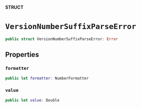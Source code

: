 **STRUCT**

# `VersionNumberSuffixParseError`

```swift
public struct VersionNumberSuffixParseError: Error
```

## Properties
### `formatter`

```swift
public let formatter: NumberFormatter
```

### `value`

```swift
public let value: Double
```
